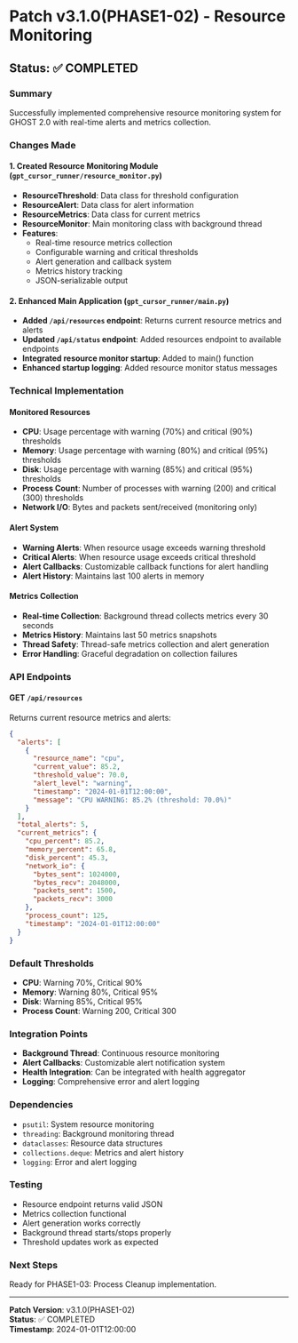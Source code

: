 # Patch v3.1.0(PHASE1-02) - Resource Monitoring

## Status: ✅ COMPLETED

### Summary
Successfully implemented comprehensive resource monitoring system for GHOST 2.0 with real-time alerts and metrics collection.

### Changes Made

#### 1. Created Resource Monitoring Module (`gpt_cursor_runner/resource_monitor.py`)
- **ResourceThreshold**: Data class for threshold configuration
- **ResourceAlert**: Data class for alert information
- **ResourceMetrics**: Data class for current metrics
- **ResourceMonitor**: Main monitoring class with background thread
- **Features**:
  - Real-time resource metrics collection
  - Configurable warning and critical thresholds
  - Alert generation and callback system
  - Metrics history tracking
  - JSON-serializable output

#### 2. Enhanced Main Application (`gpt_cursor_runner/main.py`)
- **Added `/api/resources` endpoint**: Returns current resource metrics and alerts
- **Updated `/api/status` endpoint**: Added resources endpoint to available endpoints
- **Integrated resource monitor startup**: Added to main() function
- **Enhanced startup logging**: Added resource monitor status messages

### Technical Implementation

#### Monitored Resources
- **CPU**: Usage percentage with warning (70%) and critical (90%) thresholds
- **Memory**: Usage percentage with warning (80%) and critical (95%) thresholds
- **Disk**: Usage percentage with warning (85%) and critical (95%) thresholds
- **Process Count**: Number of processes with warning (200) and critical (300) thresholds
- **Network I/O**: Bytes and packets sent/received (monitoring only)

#### Alert System
- **Warning Alerts**: When resource usage exceeds warning threshold
- **Critical Alerts**: When resource usage exceeds critical threshold
- **Alert Callbacks**: Customizable callback functions for alert handling
- **Alert History**: Maintains last 100 alerts in memory

#### Metrics Collection
- **Real-time Collection**: Background thread collects metrics every 30 seconds
- **Metrics History**: Maintains last 50 metrics snapshots
- **Thread Safety**: Thread-safe metrics collection and alert generation
- **Error Handling**: Graceful degradation on collection failures

### API Endpoints

#### GET `/api/resources`
Returns current resource metrics and alerts:
```json
{
  "alerts": [
    {
      "resource_name": "cpu",
      "current_value": 85.2,
      "threshold_value": 70.0,
      "alert_level": "warning",
      "timestamp": "2024-01-01T12:00:00",
      "message": "CPU WARNING: 85.2% (threshold: 70.0%)"
    }
  ],
  "total_alerts": 5,
  "current_metrics": {
    "cpu_percent": 85.2,
    "memory_percent": 65.8,
    "disk_percent": 45.3,
    "network_io": {
      "bytes_sent": 1024000,
      "bytes_recv": 2048000,
      "packets_sent": 1500,
      "packets_recv": 3000
    },
    "process_count": 125,
    "timestamp": "2024-01-01T12:00:00"
  }
}
```

### Default Thresholds
- **CPU**: Warning 70%, Critical 90%
- **Memory**: Warning 80%, Critical 95%
- **Disk**: Warning 85%, Critical 95%
- **Process Count**: Warning 200, Critical 300

### Integration Points
- **Background Thread**: Continuous resource monitoring
- **Alert Callbacks**: Customizable alert notification system
- **Health Integration**: Can be integrated with health aggregator
- **Logging**: Comprehensive error and alert logging

### Dependencies
- `psutil`: System resource monitoring
- `threading`: Background monitoring thread
- `dataclasses`: Resource data structures
- `collections.deque`: Metrics and alert history
- `logging`: Error and alert logging

### Testing
- Resource endpoint returns valid JSON
- Metrics collection functional
- Alert generation works correctly
- Background thread starts/stops properly
- Threshold updates work as expected

### Next Steps
Ready for PHASE1-03: Process Cleanup implementation.

---
**Patch Version**: v3.1.0(PHASE1-02)  
**Status**: ✅ COMPLETED  
**Timestamp**: 2024-01-01T12:00:00 